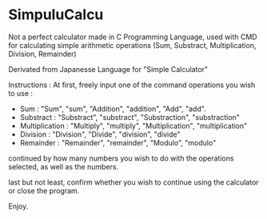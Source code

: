 # SimpuluCalcu
Not a perfect calculator made in C Programming Language, used with CMD for calculating simple arithmetic operations (Sum, Substract, Multiplication, Division, Remainder)

Derivated from Japanesse Language for "Simple Calculator"

Instructions :
At first, freely input one of the command operations you wish to use :
- Sum : "Sum", "sum", "Addition", "addition", "Add", "add".
- Substract : "Substract", "substract", "Substraction", "substraction"
- Multiplication : "Multiply", "multiply", "Multiplication", "multiplication"
- Division : "Division", "Divide", "division", "divide"
- Remainder : "Remainder", "remainder", "Modulo", "modulo"

continued by how many numbers you wish to do with the operations selected, as well as the numbers.

last but not least, confirm whether you wish to continue using the calculator or close the program.

Enjoy.
